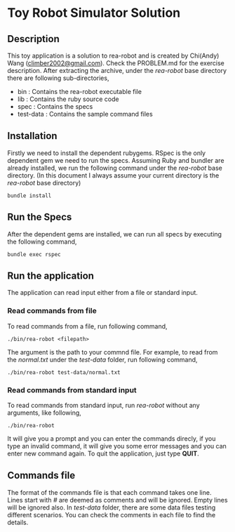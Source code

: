 Toy Robot Simulator Solution
============================

Description
-----------

This toy application is a solution to rea-robot and is created by Chi(Andy) Wang (climber2002@gmail.com). Check the PROBLEM.md for the exercise description. After extracting the archive, under the *rea-robot* base directory there are following sub-directories,

- bin : Contains the rea-robot executable file
- lib : Contains the ruby source code
- spec : Contains the specs
- test-data : Contains the sample command files

Installation
------------

Firstly we need to install the dependent rubygems. RSpec is the only dependent gem we need to run the specs. Assuming Ruby and bundler are already installed, we run the following command under the *rea-robot* base directory. (In this document I always assume your current directory is the *rea-robot* base directory)

    bundle install


Run the Specs
-------------

After the dependent gems are installed, we can run all specs by executing the following command,

    bundle exec rspec

Run the application
-------------------

The application can read input either from a file or standard input.

### Read commands from file

To read commands from a file, run following command,

    ./bin/rea-robot <filepath>

The argument <filepath> is the path to your commnd file. For example, to read from the *normal.txt* under the *test-data* folder, run following command,

    ./bin/rea-robot test-data/normal.txt


### Read commands from standard input

To read commands from standard input, run *rea-robot* without any arguments, like following,

    ./bin/rea-robot

It will give you a prompt and you can enter the commands direcly, if you type an invalid command, it will give you some error messages and you can enter new command again. To quit the application, just type **QUIT**.


Commands file
-------------
The format of the commands file is that each command takes one line. Lines start with *#* are deemed as comments and will be ignored. Empty lines will be ignored also. In *test-data* folder, there are some data files testing different scenarios. You can check the comments in each file to find the details.



